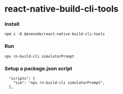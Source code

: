# react-native-build-cli-tools

### Install
```
npm i -D @exenode/react-native-build-cli-tools
```

### Run
```
npx rn-build-cli simulatorPrompt

```

### Setup a package.json script
```
  "scripts": {
    "sim": "npx rn-build-cli simulatorPrompt",
  },
```